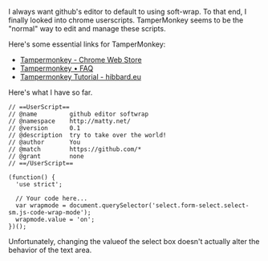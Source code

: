 I always want github's editor to default to using soft-wrap. To that end, I finally looked into chrome userscripts. TamperMonkey seems to be the "normal" way to edit and manage these scripts.

Here's some essential links for TamperMonkey:

* [Tampermonkey - Chrome Web Store](https://chrome.google.com/webstore/detail/tampermonkey/dhdgffkkebhmkfjojejmpbldmpobfkfo?hl=en)
* [Tampermonkey • FAQ](https://tampermonkey.net/faq.php?ext=dhdg)
* [Tampermonkey Tutorial - hibbard.eu](http://hibbard.eu/tampermonkey-tutorial/)

Here's what I have so far.

```
// ==UserScript==
// @name         github editor softwrap
// @namespace    http://matty.net/
// @version      0.1
// @description  try to take over the world!
// @author       You
// @match        https://github.com/*
// @grant        none
// ==/UserScript==

(function() {
  'use strict';

  // Your code here...
  var wrapmode = document.querySelector('select.form-select.select-sm.js-code-wrap-mode');
  wrapmode.value = 'on';
})();
```

Unfortunately, changing the valueof the select box doesn't actually alter the behavior of the text area.
